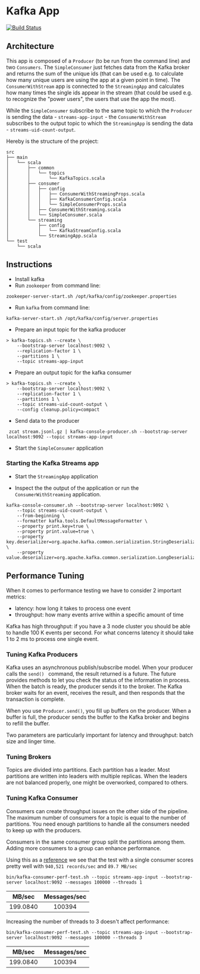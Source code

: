 # Kafka App
[![Build Status](https://travis-ci.com/doriancodes/kafka-app.svg?branch=master)](https://travis-ci.com/alodavi/kafka-app)

## Architecture

This app is composed of a `Producer` (to be run from the command line) and two `Consumers`. The `SimpleConsumer` just 
fetches data from the Kafka broker and returns the sum of the unique ids (that can be used e.g. to calculate how many 
unique users are using the app at a given point in time). The `ConsumerWithStream` app is connected to the `StreamingApp`
and calculates how many times the single ids appear in the stream (that could be used e.g. to recognize the "power users", 
the users that use the app the most).

While the `SimpleConsumer` subscribe to the same topic to which the `Producer` is sending the data - `streams-app-input` - 
the `ConsumerWithStream` subscribes to the output topic to which the `StreamingApp` is sending the data - `streams-uid-count-output`.

Hereby is the structure of the project: 

```$xslt
src
├── main
│   └── scala
│       ├── common
│       │   └── topics
│       │       └── KafkaTopics.scala
│       ├── consumer
│       │   ├── config
│       │   │   ├── ConsumerWithStreamingProps.scala
│       │   │   ├── KafkaConsumerConfig.scala
│       │   │   └── SimpleConsumerProps.scala
│       │   ├── ConsumerWithStreaming.scala
│       │   └── SimpleConsumer.scala
│       └── streaming
│           ├── config
│           │   └── KafkaStreamConfig.scala
│           └── StreamingApp.scala
└── test
    └── scala

```

## Instructions

- Install kafka
- Run `zookeeper` from command line:

```$xslt
zookeeper-server-start.sh /opt/kafka/config/zookeeper.properties
```

- Run `kafka` from command line:

```$xslt
kafka-server-start.sh /opt/kafka/config/server.properties
```

- Prepare an input topic for the kafka producer

```$xslt
> kafka-topics.sh --create \
    --bootstrap-server localhost:9092 \
    --replication-factor 1 \
    --partitions 1 \
    --topic streams-app-input
```

- Prepare an output topic for the kafka consumer

```$xslt
> kafka-topics.sh --create \
    --bootstrap-server localhost:9092 \
    --replication-factor 1 \
    --partitions 1 \
    --topic streams-uid-count-output \
    --config cleanup.policy=compact
```

- Send data to the producer
```$xslt
 zcat stream.jsonl.gz | kafka-console-producer.sh --bootstrap-server localhost:9092 --topic streams-app-input
```

- Start the `SimpleConsumer` application

### Starting the Kafka Streams app

- Start the `StreamingApp` application

- Inspect the the output of the application or run the `ConsumerWithStreaming` application.
```$xslt
kafka-console-consumer.sh --bootstrap-server localhost:9092 \
    --topic streams-uid-count-output \
    --from-beginning \
    --formatter kafka.tools.DefaultMessageFormatter \
    --property print.key=true \
    --property print.value=true \
    --property key.deserializer=org.apache.kafka.common.serialization.StringDeserializer \
    --property value.deserializer=org.apache.kafka.common.serialization.LongDeserializer
```

## Performance Tuning

When it comes to performance testing we have to consider 2 important metrics:

- latency: how long it takes to process one event
- throughput: how many events arrive within a specific amount of time

Kafka has high throughput: if you have a 3 node cluster you should be able to handle 100 K events per second.
For what concerns latency it should take 1 to 2 ms to process one single event.

### Tuning Kafka Producers

Kafka uses an asynchronous publish/subscribe model. When your producer calls the `send() ` command, the result returned 
is a future. The future provides methods to let you check the status of the information in process. When the batch is 
ready, the producer sends it to the broker. The Kafka broker waits for an event, receives the result, and then responds 
that the transaction is complete.

When you use `Producer.send()`, you fill up buffers on the producer. When a buffer is full, the producer sends the
buffer to the Kafka broker and begins to refill the buffer.

Two parameters are particularly important for latency and throughput: batch size and linger time.

### Tuning Brokers

Topics are divided into partitions. Each partition has a leader. Most partitions are written into leaders with multiple 
replicas. When the leaders are not balanced properly, one might be overworked, compared to others.

### Tuning Kafka Consumer

Consumers can create throughput issues on the other side of the pipeline. The maximum number of consumers for a topic 
is equal to the number of partitions. You need enough partitions to handle all the consumers needed to keep up with the 
producers.

Consumers in the same consumer group split the partitions among them. Adding more consumers to a group can enhance 
performance. 

Using this as a [reference](https://engineering.linkedin.com/kafka/benchmarking-apache-kafka-2-million-writes-second-three-cheap-machines)
we see that the test with a single consumer scores pretty well with `940,521 records/sec` and `89.7 MB/sec`

```$xslt
bin/kafka-consumer-perf-test.sh --topic streams-app-input --bootstrap-server localhost:9092 --messages 100000 --threads 1
```

| MB/sec        | Messages/sec   |
| :-------------: |:-------------:|
| 199.0840      | 100394 |

Increasing the number of threads to 3 doesn't affect performance:
```$xslt
bin/kafka-consumer-perf-test.sh --topic streams-app-input --bootstrap-server localhost:9092 --messages 100000 --threads 3
```
| MB/sec        | Messages/sec   |
| :-------------: |:-------------:|
| 199.0840      | 100394 |
